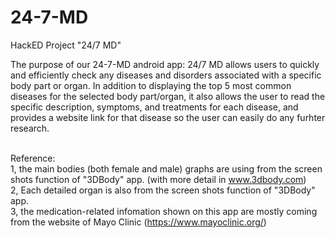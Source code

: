 # 24-7-MD
HackED Project "24/7 MD" 

The purpose of our 24-7-MD android app:
24/7 MD allows users to quickly and efficiently check any diseases and disorders associated with a specific body part or organ. In addition to displaying the top 5 most common diseases for the selected body part/organ, it also allows the user to read the specific description, symptoms, and treatments for each disease, and provides a website link for that disease so the user can easily do any furhter research.








<br />Reference:<br />
1, the main bodies (both female and male) graphs are using from the screen shots function of "3DBody" app. (with more detail in www.3dbody.com)<br />
2, Each detailed organ is also from the screen shots function of "3DBody" app.<br />
3, the medication-related infomation shown on this app are mostly coming from the website of Mayo Clinic (https://www.mayoclinic.org/)<br />
